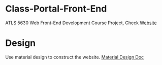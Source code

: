 # Class-Portal-Front-End
ATLS 5630 Web Front-End Development Course Project, Check [Website](http://creative.colorado.edu/~shhu2952/fwd/)

# Design
Use material design to construct the website. [Material Design Doc](https://material.io/components/web/docs/)

